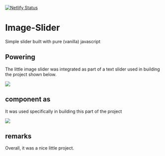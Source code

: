 [![Netlify Status](https://api.netlify.com/api/v1/badges/a9e55f42-e40e-4951-91d3-5af3b25b35a5/deploy-status)](https://app.netlify.com/sites/z-image-slider/deploys)
# Image-Slider
Simple slider built with pure (vanilla) javascript

## Powering
The little image slider was integrated as part of a text slider used in building the project shown below.

<img src="https://z-image-slider.netlify.app/static/images/past_of.png"/>


## component as
It was used specifically in building this part of the project

<img src="https://z-image-slider.netlify.app/static/images/componet.png"/>

## remarks
Overall, it was a nice little project.
